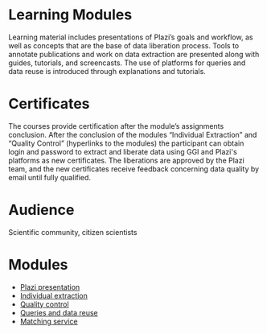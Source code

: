 # Learning Modules
Learning material includes presentations of Plazi’s goals and workflow, as well as concepts that are the base of data liberation process. Tools to annotate publications and work on data extraction are presented along with guides, tutorials, and screencasts. The use of platforms for queries and data reuse is introduced through explanations and tutorials.

# Certificates
The courses provide certification after the module’s assignments conclusion. 
After the conclusion of the modules “Individual Extraction” and “Quality Control” (hyperlinks to the modules) the participant can obtain login and password to extract and liberate data using GGI and Plazi's platforms as new certificates. The liberations are approved by the Plazi team, and the new certificates receive feedback concerning data quality by email until fully qualified. 

# Audience
Scientific community, citizen scientists

# Modules
* [Plazi presentation](https://github.com/plazi/community/blob/master/Module%20Plazi%20Presentation.md)
* [Individual extraction](https://github.com/plazi/community/blob/master/Module%20Individual%20Extraction.md)
* [Quality control](https://github.com/plazi/community/blob/master/Module%20Quality%20Control.md)
* [Queries and data reuse](https://github.com/plazi/community/blob/master/Module%20Queries%20and%20Data%20Reuse.md)
* [Matching service](https://github.com/plazi/community/blob/master/Module%20Matching%20Service.md)
